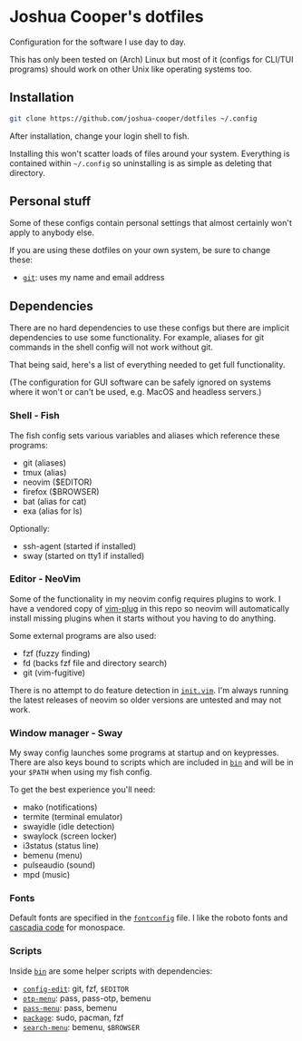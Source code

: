 # Joshua Cooper's dotfiles

Configuration for the software I use day to day.

This has only been tested on (Arch) Linux but most of it (configs for CLI/TUI
programs) should work on other Unix like operating systems too.

## Installation

```sh
git clone https://github.com/joshua-cooper/dotfiles ~/.config
```

After installation, change your login shell to fish.

Installing this won't scatter loads of files around your system. Everything is
contained within `~/.config` so uninstalling is as simple as deleting that
directory.

## Personal stuff

Some of these configs contain personal settings that almost certainly won't
apply to anybody else.

If you are using these dotfiles on your own system, be sure to change these:

- [`git`](git/config): uses my name and email address

## Dependencies

There are no hard dependencies to use these configs but there are implicit
dependencies to use some functionality.  For example, aliases for git commands
in the shell config will not work without git.

That being said, here's a list of everything needed to get full functionality.

(The configuration for GUI software can be safely ignored on systems where it
won't or can't be used, e.g. MacOS and headless servers.)

### Shell - Fish

The fish config sets various variables and aliases which reference these
programs:

- git (aliases)
- tmux (alias)
- neovim ($EDITOR)
- firefox ($BROWSER)
- bat (alias for cat)
- exa (alias for ls)

Optionally:

- ssh-agent (started if installed)
- sway (started on tty1 if installed)

### Editor - NeoVim

Some of the functionality in my neovim config requires plugins to work.  I have
a vendored copy of [vim-plug](https://github.com/junegunn/vim-plug) in this
repo so neovim will automatically install missing plugins when it starts
without you having to do anything.

Some external programs are also used:

- fzf (fuzzy finding)
- fd (backs fzf file and directory search)
- git (vim-fugitive)

There is no attempt to do feature detection in [`init.vim`](nvim/init.vim).
I'm always running the latest releases of neovim so older versions are untested
and may not work.

### Window manager - Sway

My sway config launches some programs at startup and on keypresses.  There are
also keys bound to scripts which are included in [`bin`](bin) and will be in
your `$PATH` when using my fish config.

To get the best experience you'll need:

- mako (notifications)
- termite (terminal emulator)
- swayidle (idle detection)
- swaylock (screen locker)
- i3status (status line)
- bemenu (menu)
- pulseaudio (sound)
- mpd (music)

### Fonts

Default fonts are specified in the [`fontconfig`](fontconfig/fonts.conf) file.
I like the roboto fonts and [cascadia code](https://github.com/microsoft/cascadia-code)
for monospace.

### Scripts

Inside [`bin`](bin) are some helper scripts with dependencies:

- [`config-edit`](bin/config-edit): git, fzf, `$EDITOR`
- [`otp-menu`](bin/otp-menu): pass, pass-otp, bemenu
- [`pass-menu`](bin/pass-menu): pass, bemenu
- [`package`](bin/package): sudo, pacman, fzf
- [`search-menu`](bin/search-menu): bemenu, `$BROWSER`
